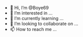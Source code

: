 - 👋 Hi, I’m @Boye69
- 👀 I’m interested in ...
- 🌱 I’m currently learning ...
- 💞️ I’m looking to collaborate on ...
- 📫 How to reach me ...

<!---
Boye69/Boye69 is a ✨ special ✨ repository because its `README.md` (this file) appears on your GitHub profile.
You can click the Preview link to take a look at your changes.
if nnecessary let me know-->
